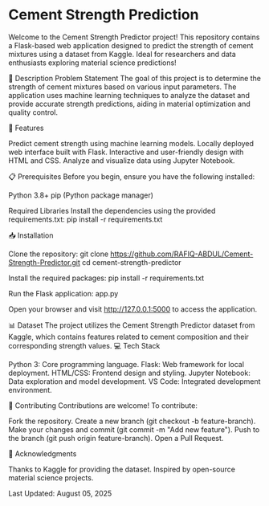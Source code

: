 # Cement Strength Prediction

Welcome to the Cement Strength Predictor project! This repository contains a Flask-based web application designed to predict the strength of cement mixtures using a dataset from Kaggle. Ideal for researchers and data enthusiasts exploring material science predictions!

🎯 Description
Problem Statement
The goal of this project is to determine the strength of cement mixtures based on various input parameters. The application uses machine learning techniques to analyze the dataset and provide accurate strength predictions, aiding in material optimization and quality control.


🚀 Features

Predict cement strength using machine learning models.
Locally deployed web interface built with Flask.
Interactive and user-friendly design with HTML and CSS.
Analyze and visualize data using Jupyter Notebook.


📋 Prerequisites
Before you begin, ensure you have the following installed:

Python 3.8+
pip (Python package manager)

Required Libraries
Install the dependencies using the provided requirements.txt:
pip install -r requirements.txt


📥 Installation

Clone the repository: git clone https://github.com/RAFIQ-ABDUL/Cement-Strength-Predictor.git
cd cement-strength-predictor


Install the required packages: pip install -r requirements.txt


Run the Flask application: app.py

Open your browser and visit http://127.0.0.1:5000 to access the application.


📊 Dataset
The project utilizes the Cement Strength Predictor dataset from Kaggle, which contains features related to cement composition and their corresponding strength values. 
💻 Tech Stack

Python 3: Core programming language.
Flask: Web framework for local deployment.
HTML/CSS: Frontend design and styling.
Jupyter Notebook: Data exploration and model development.
VS Code: Integrated development environment.


🤝 Contributing
Contributions are welcome! To contribute:

Fork the repository.
Create a new branch (git checkout -b feature-branch).
Make your changes and commit (git commit -m "Add new feature").
Push to the branch (git push origin feature-branch).
Open a Pull Request.

🙌 Acknowledgments

Thanks to Kaggle for providing the dataset.
Inspired by open-source material science projects.


Last Updated: August 05, 2025
